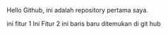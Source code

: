 Hello Github, ini adalah repository pertama saya.

ini fitur 1
Ini Fitur 2
ini baris baru ditemukan di git hub
